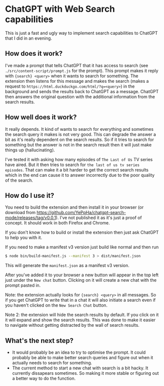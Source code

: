 # ChatGPT with Web Search capabilities
This is just a fast and ugly way to implement search capabilities to ChatGPT
that I did in an evening.

## How does it work?
I've made a prompt that tells ChatGPT that it has access to search (see
`./src/content-script/prompt.js` for the prompt). This prompt makes it reply
with `{search} <query>` when it wants to search for something. The extension
then listens for this message and makes the search (makes a request to
`https://html.duckduckgo.com/html/?q=<query>`) in the background and sends the
results back to ChatGPT as a message. ChatGPT then answers the original question
with the additional information from the search results.

## How well does it work?
It really depends. It kind of wants to search for everything and sometimes the
search query it makes is not very good. This can degrade the answer a bit as
it's really dependent on the search results. So if it tries to search for
something but the answer is not in the search result then it will just make
things up (hallucinating).

I've tested it with asking how many episodes of `The Last of Us` TV series have
aired. But it then tries to search for `the last of us tv series episodes`. That
can make it a bit harder to get the correct search results which in the end can
cause it to answer incorrectly due to the poor quality of the search.

## How do I use it?
You need to build the extension and then install it in your browser (or download
from https://github.com/YePpHa/chatgpt-search-mode/releases/tag/v0.0.1). I've
not published it as it's just a proof of concept. It should work in both Firefox
and Chrome.

If you don't know how to build or install the extension then just ask ChatGPT to
help you with it.

If you need to make a manifest v3 version just build like normal and then run
```bash
$ node bin/build-manifest.js --manifest 3 > dist/manifest.json
```

This will generate the `manifest.json` as a manifest v3 version.

After you've added it to your browser a new button will appear in the top left
just under the `New chat` button. Clicking on it will create a new chat with the
prompt pasted in.

Note: the extension actually looks for `{search} <query>` in all messages. So if
you get ChatGPT to write that in a chat it will also initiate a search even if
you haven't clicked on the `New Search Chat` button.

Note 2: the extension will hide the search results by default. If you click on
it it will expand and show the search results. This was done to make it easier
to navigate without getting distracted by the wall of search results.

## What's the next step?
- It would probably be an idea to try to optimise the prompt. It could probably be
able to make better search queries and figure out when it actually needs to
search for something.
- The current method to start a new chat with search is a bit hacky. It
currently dissapears sometimes. So making it more stable or figuring out a
better way to do the function.
